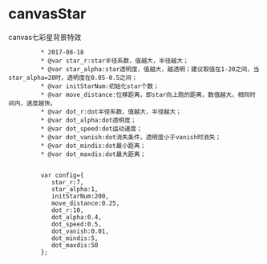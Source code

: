 # canvasStar

canvas七彩星背景特效



			 * 2017-08-18
			 * @var star_r:star半径系数，值越大，半径越大；
			 * @var star_alpha:star透明度，值越大，越透明；建议取值在1-20之间，当star_alpha=20时，透明度在0.05-0.5之间；
			 * @var initStarNum:初始化star个数； 
			 * @var move_distance:位移距离，即star向上跑的距离，数值越大，相同时间内，速度越快。
			 * @var dot_r:dot半径系数，值越大，半径越大；
			 * @var dot_alpha:dot透明度；
			 * @var dot_speed:dot运动速度；
			 * @var dot_vanish:dot消失条件，透明度小于vanish时消失；
			 * @var dot_mindis:dot最小距离；
			 * @var dot_maxdis:dot最大距离；
			 
			 
			 var config={
			 	star_r:7,
			 	star_alpha:1,
			 	initStarNum:200,
			 	move_distance:0.25,
			 	dot_r:10,
			 	dot_alpha:0.4,
			 	dot_speed:0.5,
			 	dot_vanish:0.01,
			 	dot_mindis:5,
			 	dot_maxdis:50
			 };

